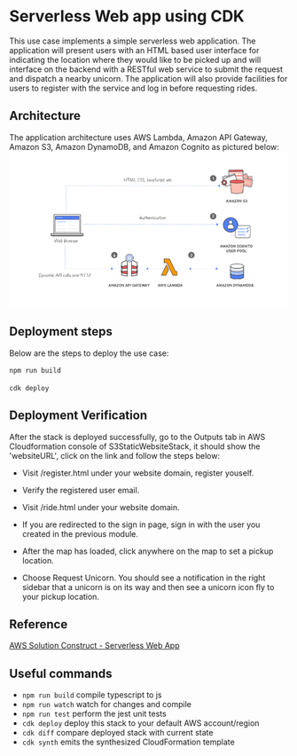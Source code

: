 # Serverless Web app using CDK

This use case implements a simple serverless web application. The application will present users with an HTML based user interface for indicating the location where they would like to be picked up and will interface on the backend with a RESTful web service to submit the request and dispatch a nearby unicorn. The application will also provide facilities for users to register with the service and log in before requesting rides.

## Architecture
The application architecture uses AWS Lambda, Amazon API Gateway, Amazon S3, Amazon DynamoDB, and Amazon Cognito as pictured below:
![Architecture Diagram](architecture.png)

## Deployment steps
Below are the steps to deploy the use case:

```
npm run build

cdk deploy

```

## Deployment Verification
After the stack is deployed successfully, go to the Outputs tab in AWS Cloudformation console of S3StaticWebsiteStack, it should show the 'websiteURL', click on the link and follow the steps below:

* Visit /register.html under your website domain, register youself.

* Verify the registered user email.

* Visit /ride.html under your website domain.

*  If you are redirected to the sign in page, sign in with the user you created in the previous module.

* After the map has loaded, click anywhere on the map to set a pickup location.

* Choose Request Unicorn. You should see a notification in the right sidebar that a unicorn is on its way and then see a unicorn icon fly to your pickup location.

## Reference

[AWS Solution Construct - Serverless Web App ](https://github.com/awslabs/aws-solutions-constructs/tree/main/source/use_cases/aws-serverless-web-app)

## Useful commands

 * `npm run build`   compile typescript to js
 * `npm run watch`   watch for changes and compile
 * `npm run test`    perform the jest unit tests
 * `cdk deploy`      deploy this stack to your default AWS account/region
 * `cdk diff`        compare deployed stack with current state
 * `cdk synth`       emits the synthesized CloudFormation template
